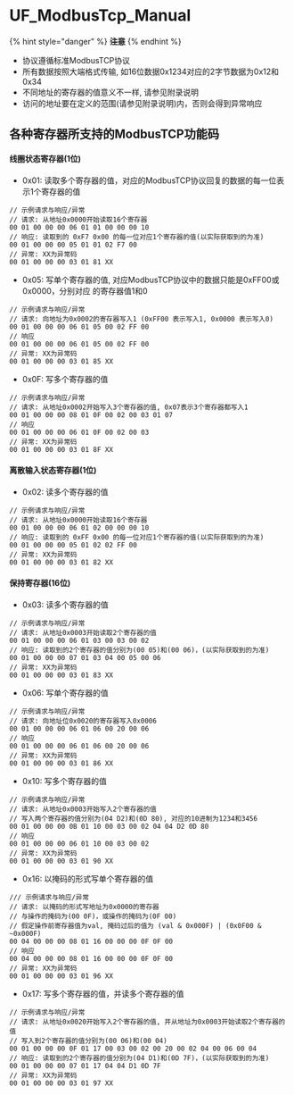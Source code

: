 # UF\_ModbusTcp\_Manual

{% hint style="danger" %}
~~**注意**~~
{% endhint %}

* 协议遵循标准ModbusTCP协议
* 所有数据按照⼤端格式传输, 如16位数据0x1234对应的2字节数据为0x12和0x34
* 不同地址的寄存器的值意义不⼀样, 请参⻅附录说明&#x20;
* 访问的地址要在定义的范围(请参⻅附录说明)内，否则会得到异常响应





## 各种寄存器所⽀持的ModbusTCP功能码

#### 线圈状态寄存器(1位)

* 0x01: 读取多个寄存器的值，对应的ModbusTCP协议回复的数据的每⼀位表⽰1个寄存器的值

```
// ⽰例请求与响应/异常
// 请求: 从地址0x0000开始读取16个寄存器
00 01 00 00 00 06 01 01 00 00 00 10
// 响应: 读取到的 0xF7 0x00 的每⼀位对应1个寄存器的值(以实际获取到的为准)
00 01 00 00 00 05 01 01 02 F7 00
// 异常: XX为异常码
00 01 00 00 00 03 01 81 XX
```

* 0x05: 写单个寄存器的值, 对应ModbusTCP协议中的数据只能是0xFF00或0x0000，分别对应 的寄存器值1和0

```
// ⽰例请求与响应/异常
// 请求: 向地址为0x0002的寄存器写⼊1 (0xFF00 表⽰写⼊1, 0x0000 表⽰写⼊0)
00 01 00 00 00 06 01 05 00 02 FF 00
// 响应
00 01 00 00 00 06 01 05 00 02 FF 00
// 异常: XX为异常码
00 01 00 00 00 03 01 85 XX
```

* 0x0F: 写多个寄存器的值

```
// ⽰例请求与响应/异常
// 请求: 从地址0x0002开始写⼊3个寄存器的值, 0x07表⽰3个寄存器都写⼊1
00 01 00 00 00 08 01 0F 00 02 00 03 01 07
// 响应
00 01 00 00 00 06 01 0F 00 02 00 03
// 异常: XX为异常码
00 01 00 00 00 03 01 8F XX
```



#### 离散输⼊状态寄存器(1位)

* 0x02: 读多个寄存器的值

```
// ⽰例请求与响应/异常
// 请求: 从地址0x0000开始读取16个寄存器
00 01 00 00 00 06 01 02 00 00 00 10
// 响应: 读取到的 0xFF 0x00 的每⼀位对应1个寄存器的值(以实际获取到的为准)
00 01 00 00 00 05 01 02 02 FF 00
// 异常: XX为异常码
00 01 00 00 00 03 01 82 XX
```



#### 保持寄存器(16位)

* 0x03: 读多个寄存器的值

```
// ⽰例请求与响应/异常
// 请求: 从地址0x0003开始读取2个寄存器的值
00 01 00 00 00 06 01 03 00 03 00 02
// 响应: 读取到的2个寄存器的值分别为(00 05)和(00 06)，(以实际获取到的为准)
00 01 00 00 00 07 01 03 04 00 05 00 06
// 异常: XX为异常码
00 01 00 00 00 03 01 83 XX
```

* 0x06: 写单个寄存器的值

```
// ⽰例请求与响应/异常
// 请求: 向地址位0x0020的寄存器写⼊0x0006
00 01 00 00 00 06 01 06 00 20 00 06
// 响应
00 01 00 00 00 06 01 06 00 20 00 06
// 异常: XX为异常码
00 01 00 00 00 03 01 86 XX
```

* 0x10: 写多个寄存器的值

```
// ⽰例请求与响应/异常
// 请求: 从地址0x0003开始写⼊2个寄存器的值
// 写⼊两个寄存器的值分别为(04 D2)和(0D 80), 对应的10进制为1234和3456
00 01 00 00 00 0B 01 10 00 03 00 02 04 04 D2 0D 80
// 响应
00 01 00 00 00 06 01 10 00 03 00 02
// 异常: XX为异常码
00 01 00 00 00 03 01 90 XX
```

* 0x16: 以掩码的形式写单个寄存器的值

```
/// ⽰例请求与响应/异常
// 请求: 以掩码的形式写地址为0x0000的寄存器
// 与操作的掩码为(00 0F)，或操作的掩码为(0F 00)
// 假定操作前寄存器值为val, 掩码过后的值为 (val & 0x000F) | (0x0F00 & ~0x000F)
00 04 00 00 00 08 01 16 00 00 00 0F 0F 00
// 响应
00 04 00 00 00 08 01 16 00 00 00 0F 0F 00
// 异常: XX为异常码
00 01 00 00 00 03 01 96 XX
```

* 0x17: 写多个寄存器的值，并读多个寄存器的值

```
// ⽰例请求与响应/异常
// 请求: 从地址0x0020开始写⼊2个寄存器的值, 并从地址为0x0003开始读取2个寄存器的值
// 写⼊到2个寄存器的值分别为(00 06)和(00 04)
00 01 00 00 00 0F 01 17 00 03 00 02 00 20 00 02 04 00 06 00 04
// 响应: 读取到的2个寄存器的值分别为(04 D1)和(0D 7F)，(以实际获取到的为准)
00 01 00 00 00 07 01 17 04 04 D1 0D 7F
// 异常: XX为异常码
00 01 00 00 00 03 01 97 XX
```

















